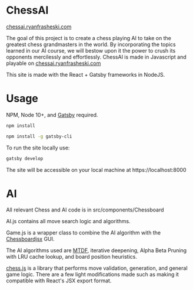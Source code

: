 # ChessAI

[chessai.ryanfrasheski.com](https://chessai.ryanfrasheski.com/)

The goal of this project is to create a chess playing AI to take on the greatest chess grandmasters in the world. By incorporating the topics learned in our AI course, we will bestow upon it the power to crush its opponents mercilessly and effortlessly. ChessAI is made in Javascript and playable on [chessai.ryanfrasheski.com](https://chessai.ryanfrasheski.com/)

This site is made with the React + Gatsby frameworks in NodeJS.

# Usage

NPM, Node 10+, and [Gatsby](https://www.gatsbyjs.org/docs/quick-start/) required.

```bash
npm install
```

```bash
npm install -g gatsby-cli
```

To run the site locally use:

```bash
gatsby develop
```

The site will be accessible on your local machine at https://localhost:8000

# AI

All relevant Chess and AI code is in src/components/Chessboard

AI.js contains all move search logic and algorithms.

Game.js is a wrapper class to combine the AI algorithm with the [Chessboardjsx](https://chessboardjsx.com/) GUI.

The AI algorithms used are [MTDF](https://people.csail.mit.edu/plaat/mtdf.html), iterative deepening, Alpha Beta Pruning with LRU cache lookup, and board position heuristics. 

[chess.js](https://github.com/jhlywa/chess.js/) is a library that performs move validation, generation, and general game logic. There are a few light modifications made such as making it compatible with React's JSX export format.